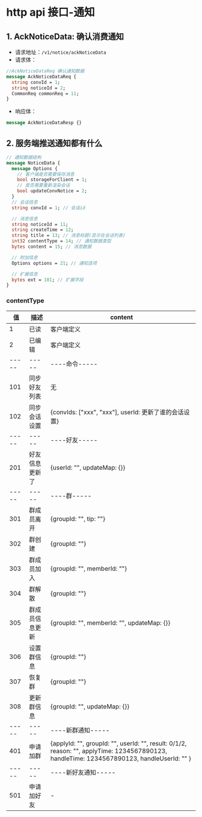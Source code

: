# http api 接口-通知

## 1. AckNoticeData: 确认消费通知

- 请求地址：`/v1/notice/ackNoticeData`
- 请求体：

```protobuf
//AckNoticeDataReq 确认通知数据
message AckNoticeDataReq {
  string convId = 1;
  string noticeId = 2;
  CommonReq commonReq = 11;
}
```

- 响应体：

```protobuf
message AckNoticeDataResp {}
```

## 2. 服务端推送通知都有什么

```protobuf
// 通知数据结构
message NoticeData {
  message Options {
    // 客户端是否需要保存消息
    bool storageForClient = 1;
    // 是否需要重新渲染会话
    bool updateConvNotice = 2;
  }
  // 会话信息
  string convId = 1; // 会话id

  // 消息信息
  string noticeId = 11;
  string createTime = 12;
  string title = 13; // 消息标题(显示在会话列表)
  int32 contentType = 14; // 通知数据类型
  bytes content = 15; // 消息数据

  // 附加信息
  Options options = 21; // 通知选项

  // 扩展信息
  bytes ext = 101; // 扩展字段
}
```

### contentType

| 值     | 描述      | content                                                                                                                                   |
|-------|---------|-------------------------------------------------------------------------------------------------------------------------------------------|
| 1     | 已读      | 客户端定义                                                                                                                                     |
| 2     | 已编辑     | 客户端定义                                                                                                                                     |
| ----- | -----   | ----命令-----                                                                                                                               |
| 101   | 同步好友列表  | 无                                                                                                                                         |
| 102   | 同步会话设置  | {convIds: ["xxx", "xxx"], userId: 更新了谁的会话设置}                                                                                              |
| ----- | -----   | ----好友-----                                                                                                                               |
| 201   | 好友信息更新了 | {userId: "", updateMap: {}}                                                                                                               |
| ----- | -----   | ----群-----                                                                                                                                |
| 301   | 群成员离开   | {groupId: "", tip: ""}                                                                                                                    |
| 302   | 群创建     | {groupId: ""}                                                                                                                             |
| 303   | 群成员加入   | {groupId: "", memberId: ""}                                                                                                               |
| 304   | 群解散     | {groupId: ""}                                                                                                                             |
| 305   | 群成员信息更新 | {groupId: "", memberId: "", updateMap: {}}                                                                                                |
| 306   | 设置群信息   | {groupId: ""}                                                                                                                             |
| 307   | 恢复群     | {groupId: ""}                                                                                                                             |
| 308   | 更新群信息     | {groupId: "", updateMap: {}}                                                                                                                             |
| ----- | -----   | ----新群通知-----                                                                                                                             |
| 401   | 申请加群    | {applyId: "", groupId: "", userId: "", result: 0/1/2, reason: "", applyTime: 1234567890123, handleTime: 1234567890123, handleUserId: "" } |
| ----- | -----   | ----新好友通知-----                                                                                                                            |
| 501   | 申请加好友   | -                                                                                                                                         |